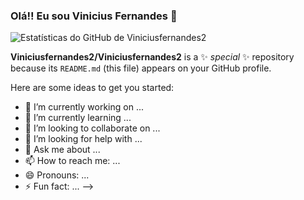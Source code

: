 ### Olá!! Eu sou Vinicius Fernandes 👋

![Estatísticas do GitHub de Viniciusfernandes2](https://github-readme-stats.vercel.app/api?username=Viniciusfernandes2&show_icons=true&theme=gradient&bg_color=90,E6E6FA,8A2BE2,000080,120A8F,191970,00008B&title_color=FFD700&text_color=FFFFFF&icon_color=00FFFF&hide_border=true)









**Viniciusfernandes2/Viniciusfernandes2** is a ✨ _special_ ✨ repository because its `README.md` (this file) appears on your GitHub profile.

Here are some ideas to get you started:

- 🔭 I’m currently working on ...
- 🌱 I’m currently learning ...
- 👯 I’m looking to collaborate on ...
- 🤔 I’m looking for help with ...
- 💬 Ask me about ...
- 📫 How to reach me: ...
- 😄 Pronouns: ...
- ⚡ Fun fact: ...
-->
